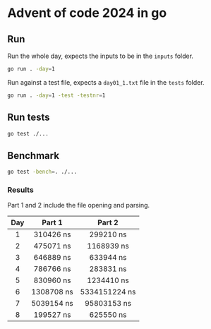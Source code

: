 # Advent of code 2024 in go

## Run

Run the whole day, expects the inputs to be in the `inputs` folder.

```bash
go run . -day=1
```

Run against a test file, expects a `day01_1.txt` file in the `tests` folder.

```bash
go run . -day=1 -test -testnr=1
```

## Run tests

```bash
go test ./...
```

## Benchmark

```bash
go test -bench=. ./...
```

### Results

Part 1 and 2 include the file opening and parsing.

|  Day  |   Part 1   |    Part 2     |
| :---: | :--------: | :-----------: |
|   1   | 310426 ns  |   299210 ns   |
|   2   | 475071 ns  |  1168939 ns   |
|   3   | 646889 ns  |   633944 ns   |
|   4   | 786766 ns  |   283831 ns   |
|   5   | 830960 ns  |  1234410 ns   |
|   6   | 1308708 ns | 5334151224 ns |
|   7   | 5039154 ns |  95803153 ns  |
|   8   | 199527 ns  |   625550 ns   |